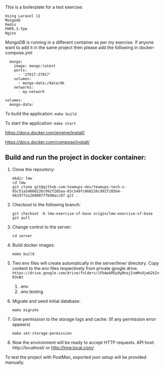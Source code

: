
This is a boilerplate for a test exercise:
``` 
Using Laravel 11
Mongodb
Redis
PHP8.3-fpm
Nginx
```

MongoDB is running in a different container as per my exercise. If anyone want to add it in the same project then please add the following in docker-compose.yml

```
  mongo:
    image: mongo:latest
    ports:
      - '27017:27017'
    volumes:
      - mongo-data:/data/db
    networks:
      - my-network

volumes:
  mongo-data:
```

To build the application:
``` make build ```

To start the application:
``` make start ```

   https://docs.docker.com/engine/install/

   https://docs.docker.com/compose/install/

## Build and run the project in docker container:
1. Clone the repository:
   ``` 
   mkdir lmw
   cd lmw
   git clone git@github.com:teamups-dev/teamups-tech-x-65c51a54060226c992f285aa-65c549fc060226c992f285b4-661977a1268087ffb90acc07.git .
   ```
2. Checkout to the following branch:
   ```
   git checkout -b lmw-exercise-sf-base origin/lmw-exercise-sf-base
   git pull
   ```
3. Change control to the server:
   ``` 
   cd server
   ```
4. Build docker images:

   ```
   make build 
   ```
5. Two env files will create automatically in the server/lmw/ directory. Copy content to the env files respectively from private google drive. ```https://drive.google.com/drive/folders/1FbAwkREp9yBnojInmMsOjw62kInR3vWt```
    1. .env
    2. .env.testing


6. Migrate and seed initial database:

   ```
   make migrate
   ```
7. Give permission to the storage logs and cache: (If any permission error appears)
   ```
   make set-storage-permission
   ```
7. Now the environment will be ready to accept HTTP requests. API host:
   http://localhost/
   or
   http://lmw.local.com/

To test the project with PostMan, exported json setup will be provided manually.